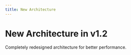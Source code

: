 ```yaml
---
title: New Architecture
---
```


# New Architecture in v1.2

Completely redesigned architecture for better performance.
